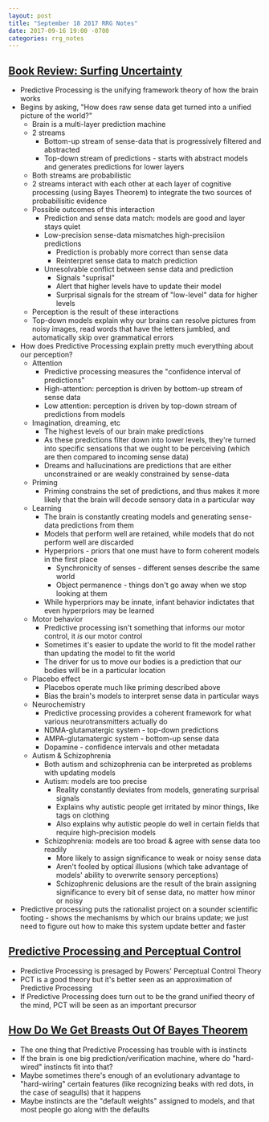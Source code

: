 ```yaml
---
layout: post
title: "September 18 2017 RRG Notes"
date: 2017-09-16 19:00 -0700
categories: rrg_notes
---
```


## [Book Review: Surfing Uncertainty](http://slatestarcodex.com/2017/09/05/book-review-surfing-uncertainty/)
- Predictive Processing is the unifying framework theory of how the brain works
- Begins by asking, "How does raw sense data get turned into a unified picture of the world?"
  - Brain is a multi-layer prediction machine
  - 2 streams
    - Bottom-up stream of sense-data that is progressively filtered and abstracted
    - Top-down stream of predictions - starts with abstract models and generates predictions for lower layers
  - Both streams are probabilistic
  - 2 streams interact with each other at each layer of cognitive processing (using Bayes Theorem) to integrate the two sources of probabilisitic evidence
  - Possible outcomes of this interaction
    - Prediction and sense data match: models are good and layer stays quiet
    - Low-precision sense-data mismatches high-precisiion predictions
      - Prediction is probably more correct than sense data
      - Reinterpret sense data to match prediction
    - Unresolvable conflict between sense data and prediction
      - Signals "suprisal"
      - Alert that higher levels have to update their model
      - Surprisal signals for the stream of "low-level" data for higher levels
  - Perception is the result of these interactions
  - Top-down models explain why our brains can resolve pictures from noisy images, read words that have the letters jumbled, and automatically skip over grammatical errors
- How does Predictive Processing explain pretty much everything about our perception?
  - Attention
    - Predictive processing measures the "confidence interval of predictions"
    - High-attention: perception is driven by bottom-up stream of sense data
    - Low attention: perception is driven by top-down stream of predictions from models
  - Imagination, dreaming, etc
    - The highest levels of our brain make predictions
    - As these predictions filter down into lower levels, they're turned into specific sensations that we ought to be perceiving (which are then compared to incoming sense data)
    - Dreams and hallucinations are predictions that are either unconstrained or are weakly constrained by sense-data
  - Priming
    - Priming constrains the set of predictions, and thus makes it more likely that the brain will decode sensory data in a particular way
  - Learning
    - The brain is constantly creating models and generating sense-data predictions from them
    - Models that perform well are retained, while models that do not perform well are discarded
    - Hyperpriors - priors that one must have to form coherent models in the first place
      - Synchronicity of senses - different senses describe the same world
      - Object permanence - things don't go away when we stop looking at them
    - While hyperpriors may be innate, infant behavior indictates that even hyperpriors may be learned
  - Motor behavior
    - Predictive processing isn't something that informs our motor control, it *is* our motor control
    - Sometimes it's easier to update the world to fit the model rather than updating the model to fit the world
    - The driver for us to move our bodies is a prediction that our bodies will be in a particular location
  - Placebo effect
    - Placebos operate much like priming described above
    - Bias the brain's models to interpret sense data in particular ways
  - Neurochemistry
    - Predictive processing provides a coherent framework for what various neurotransmitters actually do
    - NDMA-glutamatergic system - top-down predictions
    - AMPA-glutamatergic system - bottom-up sense data
    - Dopamine - confidence intervals and other metadata
  - Autism & Schizophrenia
    - Both autism and schizophrenia can be interpreted as problems with updating models
    - Autism: models are too precise
      - Reality constantly deviates from models, generating surprisal signals
      - Explains why autistic people get irritated by minor things, like tags on clothing
      - Also explains why autistic people do well in certain fields that require high-precision models
    - Schizophrenia: models are too broad & agree with sense data too readily
      - More likely to assign significance to weak or noisy sense data
      - Aren't fooled by optical illusions (which take advantage of models' ability to overwrite sensory perceptions)
      - Schizophrenic delusions are the result of the brain assigning significance to every bit of sense data, no matter how minor or noisy
- Predictive processing puts the rationalist project on a sounder scientific footing - shows the mechanisms by which our brains update; we just need to figure out how to make this system update better and faster

## [Predictive Processing and Perceptual Control](http://slatestarcodex.com/2017/09/06/predictive-processing-and-perceptual-control/)
- Predictive Processing is presaged by Powers' Perceptual Control Theory
- PCT is a good theory but it's better seen as an approximation of Predictive Processing
- If Predictive Processing does turn out to be the grand unified theory of the mind, PCT will be seen as an important precursor

## [How Do We Get Breasts Out Of Bayes Theorem](http://slatestarcodex.com/2017/09/07/how-do-we-get-breasts-out-of-bayes-theorem/)
- The one thing that Predictive Processing has trouble with is instincts
- If the brain is one big prediction/verification machine, where do "hard-wired" instincts fit into that?
- Maybe sometimes there's enough of an evolutionary advantage to "hard-wiring" certain features (like recognizing beaks with red dots, in the case of seagulls) that it happens
- Maybe instincts are the "default weights" assigned to models, and that most people go along with the defaults 